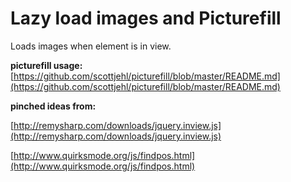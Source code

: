 # Lazy load images and Picturefill

Loads images when element is in view.

**picturefill usage:** [https://github.com/scottjehl/picturefill/blob/master/README.md](https://github.com/scottjehl/picturefill/blob/master/README.md)

**pinched ideas from:**

[http://remysharp.com/downloads/jquery.inview.js](http://remysharp.com/downloads/jquery.inview.js)

[http://www.quirksmode.org/js/findpos.html](http://www.quirksmode.org/js/findpos.html)